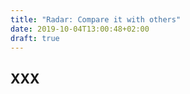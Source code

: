 ```yaml
---
title: "Radar: Compare it with others"
date: 2019-10-04T13:00:48+02:00
draft: true
---
```


## XXX

<div class="radarChart"> </div>


<script src="/js/d3.min.js"></script>
<script src="/js/c3.min.js"></script>
<script src="/js/radarChart.js"></script>
<script src="/js/radarLoader.js"></script>

<script>
$(document).ready(function() {
    initializeRadar();
});
</script>

